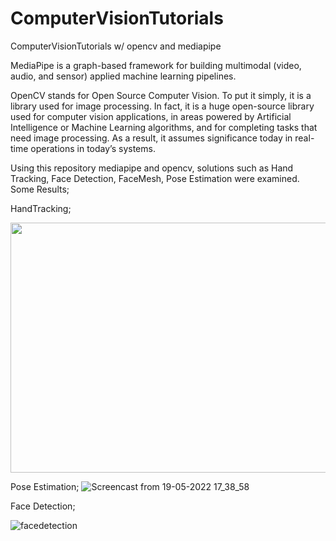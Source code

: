# ComputerVisionTutorials
ComputerVisionTutorials w/ opencv and mediapipe

MediaPipe is a graph-based framework for building multimodal (video, audio, and sensor) applied machine learning pipelines. 

OpenCV stands for Open Source Computer Vision. To put it simply, it is a library used for image processing. In fact, it is a huge open-source library used for computer vision applications, in areas powered by Artificial Intelligence or Machine Learning algorithms, and for completing tasks that need image processing. As a result, it assumes significance today in real-time operations in today’s systems. 

Using this repository mediapipe and opencv, solutions such as Hand Tracking, Face Detection, FaceMesh, Pose Estimation were examined.
Some Results;

HandTracking;

<img src="https://user-images.githubusercontent.com/75543671/169319102-e627f0f8-f31b-4c98-9617-4aac057faf3e.gif" width="800" height="400"/>


Pose Estimation;
![Screencast from 19-05-2022 17_38_58](https://user-images.githubusercontent.com/75543671/169323389-62d30a04-6ee4-4c8b-a544-22a222a148cc.gif)

Face Detection;

![facedetection](https://user-images.githubusercontent.com/75543671/169322617-4f75f54d-02ad-467a-ae70-150abe1c0b7c.png)
